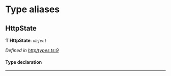 

# Type aliases

<a id="httpstate"></a>

##  HttpState

**Ƭ HttpState**: *`object`*

*Defined in [http/types.ts:9](https://github.com/polkadot-js/api/blob/e5952e4/packages/rpc-provider/src/http/types.ts#L9)*

#### Type declaration

___

